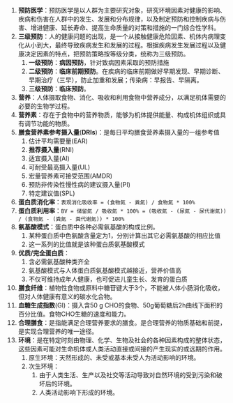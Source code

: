 1. **预防医学**：预防医学是以人群为主要研究对象，研究环境因素对健康的影响、疾病和伤害在人群中的发生、发展和分布规律，以及制定预防和控制疾病与伤害、增进健康、延长寿命、提高生命质量的对策和措施的一门综合性学科。
2. **三级预防**：人的健康问题的出现，是一个从接触健康危险因素、机体内病理变化从小到大，最终导致疾病发生和发展的过程。根据疾病发生发展过程以及健康决定因素的特点，把预防策略按等级分类，统称为三级预防。
    1. **一级预防**：**病因预防**，针对致病因素采取的预防措施
    2. **二级预防**：**临床前期预防**。在疾病的临床前期做好早期发现、早期诊断、早期治疗（三早），防止加重和发展；传染病：早报告、早隔离。
    3. **三级预防**：**临床预防**。
3. **营养**：人体摄取食物、消化、吸收和利用食物中营养成分，以满足机体需要的必要的生物学过程。
4. **营养素**：存在于食物中的营养物质，能够为机体提供能量、构成机体组织或具有调节功能的物质。
5. **膳食营养素参考摄入量**(**DRIs**)：是每日平均膳食营养素摄入量的一组参考值
    1. 估计平均需要量(EAR)
    2. **推荐摄入量**(RNI)
    3. 适宜摄入量(AI)
    4. 可耐受最高摄入量(UL)
    5. 宏量营养素可接受范围(AMDR)
    6. 预防非传染性慢性病的建议摄入量(PI)
    7. 特定建议值(SPL)
6. **蛋白质消化率**：`表观消化吸收率 = (食物氮 - 粪氮) / 食物氮 * 100%`
7. **蛋白质利用率**：`BV = 储留氮 / 吸收氮 * 100% = (吸收氮 - (尿氮 - 尿代谢氮)) / (食物氮 - (粪氮 - 粪代谢氮)) * 100%`
8. **氨基酸模式**：蛋白质中各种必需氨基酸的构成比例。
    1. 某种蛋白质中色氨酸含量定为1，分别计算出其它必需氨基酸的相应比值
    2. 这一系列的比值就是该种蛋白质氨基酸模式
9. **优质/完全蛋白质**：
    1. 含必需氨基酸种类齐全
    2. 氨基酸模式与人体蛋白质氨基酸模式越接近，营养价值高
    3. 不仅可维持成年人健康，也可促进儿童生长、发育的蛋白质
10. **膳食纤维**：植物性食物或原料中糖苷键大于3个，不能被人体小肠消化吸收，但对人体健康有意义的碳水化合物。
11. **血糖生成指数**(GI)：摄入含50 g CHO的食物、50g葡萄糖后2h曲线下面积的百分比值。食物CHO生糖的速度和能力。
12. **合理膳食**：是指能满足合理营养要求的膳食。是合理营养的物质基础和前提，是实现合理营养的唯一途径。
13. **环境**：是在特定时刻由物理、化学、生物及社会的各种因素构成的整体状态，这些因素可能对生命机体或人类活动直接或间接的产生现实的或远期的作用。 
    1. 原生环境：天然形成的、未受或基本未受人为活动影响的环境。
    2. 次生环境：
        1. 由于人类生活、生产以及社交等活动导致对自然环境的受到污染和破坏后的环境。
        2. 人类活动影响下形成的环境。
